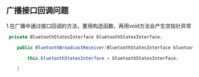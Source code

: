 ## 广播接口回调问题

1.在广播中通过接口回调的方法，要用构造函数，再用void方法会产生空指针异常

```java
 private BluetoothStatesInterface bluetoothStatesInterface;

    public BluetoothBroadcastReceiver(BluetoothStatesInterface bluetoothStatesInterface) {

        this.bluetoothStatesInterface = bluetoothStatesInterface;

    }
```